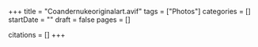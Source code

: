 +++
title = "Coandernukeoriginalart.avif"
tags = ["Photos"]
categories = []
startDate = ""
draft = false
pages = []

citations = []
+++
